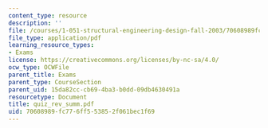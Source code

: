 ```yaml
---
content_type: resource
description: ''
file: /courses/1-051-structural-engineering-design-fall-2003/70608989fc776ff553852f061bec1f69_quiz_rev_summ.pdf
file_type: application/pdf
learning_resource_types:
- Exams
license: https://creativecommons.org/licenses/by-nc-sa/4.0/
ocw_type: OCWFile
parent_title: Exams
parent_type: CourseSection
parent_uid: 15da82cc-cb69-4ba3-b0dd-09db4630491a
resourcetype: Document
title: quiz_rev_summ.pdf
uid: 70608989-fc77-6ff5-5385-2f061bec1f69
---
```

